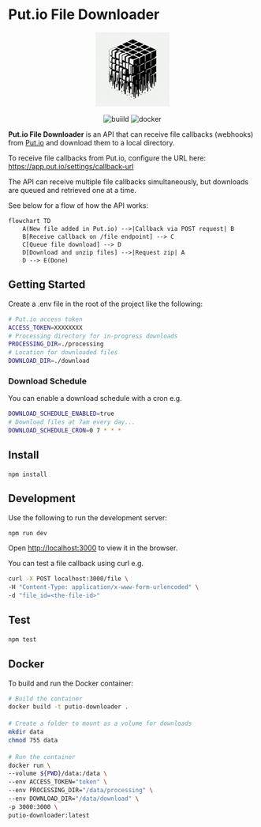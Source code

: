 # Put.io File Downloader

<div align="center">
    <img
      src="https://github.com/atheius/putio-downloader/raw/HEAD/logo.jpeg"
      width="150"
      height="auto"
    />
</div>

<div align="center">

![buiild](https://github.com/atheius/putio-downloader/actions/workflows/main.yml/badge.svg) ![docker](https://img.shields.io/docker/v/atheius/putio-downloader)

</div>

**Put.io File Downloader** is an API that can receive file callbacks (webhooks) from [Put.io](https://put.io) and download them to a local directory.

To receive file callbacks from Put.io, configure the URL here: https://app.put.io/settings/callback-url

The API can receive multiple file callbacks simultaneously, but downloads are queued and retrieved one at a time.

See below for a flow of how the API works:

```mermaid
flowchart TD
    A(New file added in Put.io) -->|Callback via POST request| B
    B[Receive callback on /file endpoint] --> C
    C[Queue file download] --> D
    D[Download and unzip files] -->|Request zip| A
    D --> E(Done)
```

## Getting Started

Create a .env file in the root of the project like the following:

```sh
# Put.io access token
ACCESS_TOKEN=XXXXXXXX
# Processing directory for in-progress downloads
PROCESSING_DIR=./processing
# Location for downloaded files
DOWNLOAD_DIR=./download
```

### Download Schedule

You can enable a download schedule with a cron e.g.

```sh
DOWNLOAD_SCHEDULE_ENABLED=true
# Download files at 7am every day...
DOWNLOAD_SCHEDULE_CRON=0 7 * * *
```

## Install

```
npm install
```

## Development

Use the following to run the development server:

```sh
npm run dev
```

Open [http://localhost:3000](http://localhost:3000) to view it in the browser.

You can test a file callback using curl e.g.

```sh
curl -X POST localhost:3000/file \
-H "Content-Type: application/x-www-form-urlencoded" \
-d "file_id=<the-file-id>"
```

## Test

```sh
npm test
```

## Docker

To build and run the Docker container:

```sh
# Build the container
docker build -t putio-downloader .

# Create a folder to mount as a volume for downloads
mkdir data
chmod 755 data

# Run the container
docker run \
--volume ${PWD}/data:/data \
--env ACCESS_TOKEN="token" \
--env PROCESSING_DIR="/data/processing" \
--env DOWNLOAD_DIR="/data/download" \
-p 3000:3000 \
putio-downloader:latest
```
